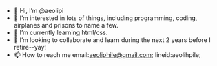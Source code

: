 - 👋 Hi, I’m @aeolipi
- 👀 I’m interested in lots of things, including programming, coding, airplanes and prisons to name a few.
- 🌱 I’m currently learning html/css.  
- 💞️ I’m looking to collaborate and learn during the next 2 years before I retire--yay!
- 📫 How to reach me email:aeoliphile@gmail.com; lineid:aeolihpile; 

<!---
aeolipi/aeolipi is a ✨ special ✨ repository because its `README.md` (this file) appears on your GitHub profile.
You can click the Preview link to take a look at your changes.
--->

